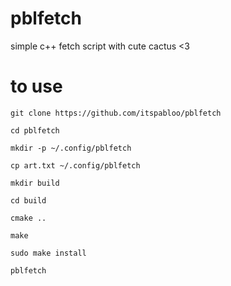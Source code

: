 # pblfetch
simple c++ fetch script with cute cactus <3
# to use
```shell
git clone https://github.com/itspabloo/pblfetch
```
```shell
cd pblfetch
```
```shell
mkdir -p ~/.config/pblfetch
```
```shell
cp art.txt ~/.config/pblfetch
```
```shell
mkdir build
```
```shell
cd build
```
```shell
cmake ..
```
```shell
make
```
```shell
sudo make install
```
```shell
pblfetch
```

